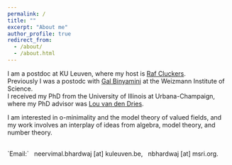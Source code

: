 ```yaml
---
permalink: /
title: ""
excerpt: "About me"
author_profile: true
redirect_from: 
  - /about/
  - /about.html
---
```

<script type="text/javascript"
  src="https://www.maths.nottingham.ac.uk/plp/pmadw/LaTeXMathML.js"> 
 </script>

I am a postdoc at KU Leuven, where my host is <a href="https://rcluckers.perso.math.cnrs.fr/" target="_blank">Raf Cluckers</a>.<br/> 
Previously I was a postodc with <a href="https://binyamini.wordpress.com/" target="_blank">Gal Binyamini</a> at the Weizmann Institute of Science. <br/>
I received my PhD from the University of Illinois at Urbana-Champaign, where my PhD advisor was <a href="https://math.illinois.edu/directory/profile/vddries/" target="_blank">Lou van den Dries</a>. 
        
I am interested in o-minimality and the model theory of valued fields, and my work involves an interplay of ideas from algebra, model theory, and number theory.

<!-- ### Interests

More precisely, I work on developing counting strategies using ideas from arithmetic, complex analysis, o-minimality, and model theory of valued fields, and pursuing ensuing applications.-->

<!-- my work revolves around the variations and analogues of the Pila-Wilkie Counting Theorem, both in the Archimedean and non-Archimedean contexts, and pursing the subse applications from such results.

 My work involves ideas from arithmetic, algebra, complex analysis, geometry, o-minimality, and the model theory of valued fields.-->
<!-- I am interested in the interactions of model theory with algebra and number theory. 

More precisely, recent work has been with o-minimality and its applications, and the algebra and model theory of valued fields.-->

<br>
`Email:` &nbsp; neervimal.bhardwaj [at] kuleuven.be,  &nbsp;   nbhardwaj [at] msri.org.







